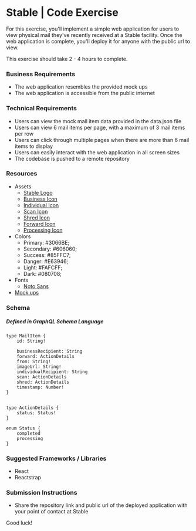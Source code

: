 # Stable | Code Exercise

For this exercise, you'll implement a simple web application for users to view physical mail they've recently received at a Stable facility. Once the web application is complete, you'll deploy it for anyone with the public url to view.

This exercise should take 2 - 4 hours to complete. 

### Business Requirements
* The web application resembles the provided mock ups
* The web application is accessible from the public internet

### Technical Requirements
* Users can view the mock mail item data provided in the data.json file 
* Users can view 6 mail items per page, with a maximum of 3 mail items per row
* Users can click through multiple pages when there are more than 6 mail items to display
* Users can easily interact with the web application in all screen sizes
* The codebase is pushed to a remote repository

### Resources
* Assets
	* [Stable Logo](https://s3-us-west-2.amazonaws.com/usestable.com-assets/logos/stable-logo.svg)
	* [Business Icon](https://s3-us-west-2.amazonaws.com/usestable.com-assets/icons/company.svg)
	* [Individual Icon](https://s3-us-west-2.amazonaws.com/usestable.com-assets/icons/recipient.svg)
	* [Scan Icon](https://s3-us-west-2.amazonaws.com/usestable.com-assets/icons/scan.svg)
	* [Shred Icon](https://s3-us-west-2.amazonaws.com/usestable.com-assets/icons/shred.svg)
	* [Forward Icon](https://s3-us-west-2.amazonaws.com/usestable.com-assets/icons/forward.svg)
	* [Processing Icon](https://s3-us-west-2.amazonaws.com/usestable.com-assets/icons/processing.svg)
* Colors
	* Primary: #3066BE;
	* Secondary: #606060;
	* Success: #85FFC7;
	* Danger: #E63946;
	* Light: #FAFCFF;
	* Dark: #080708;
* Fonts
	* [Noto Sans](https://fonts.google.com/specimen/Noto+Sans)
* [Mock ups](https://www.figma.com/file/gLBkzFfAl8DttHK0jvYTFK/Engineering-Exercise?node-id=0%3A1)

### Schema
##### Defined in GraphQL Schema Language
```
type MailItem {
	id: String!

	businessRecipient: String
	forward: ActionDetails
	from: String!
	imageUrl: String!
	individualRecipient: String
	scan: ActionDetails
	shred: ActionDetails
	timestamp: Number!
}


type ActionDetails {
	status: Status!
}

enum Status {
	completed
	processing
}
```

### Suggested Frameworks / Libraries
* React
* Reactstrap

### Submission Instructions
* Share the repository link and public url of the deployed application with your point of contact at Stable

Good luck!
